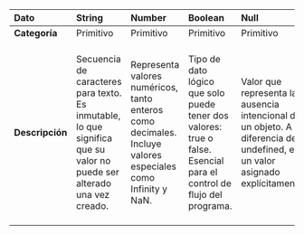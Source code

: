 | Dato | String | Number | Boolean | Null | Undefined | Symbol | BigInt | Object |
| :--- | :--- | :--- | :--- | :--- | :--- | :--- | :--- | :--- |
| **Categoría** | Primitivo | Primitivo | Primitivo | Primitivo | Primitivo | Primitivo | Primitivo | Objeto |
| **Descripción** | Secuencia de caracteres para texto. Es inmutable, lo que significa que su valor no puede ser alterado una vez creado. | Representa valores numéricos, tanto enteros como decimales. Incluye valores especiales como Infinity y NaN. | Tipo de dato lógico que solo puede tener dos valores: true o false. Esencial para el control de flujo del programa. | Valor que representa la ausencia intencional de un objeto. A diferencia de undefined, es un valor asignado explícitamente. | Indica que una variable ha sido declarada pero aún no se le ha asignado un valor. Es el valor por defecto de las variables no inicializadas. | Un valor único e inmutable, a menudo usado como clave de propiedad en objetos para evitar colisiones de nombres. | Para números enteros de precisión arbitraria, que superan el límite seguro del tipo Number. Se identifica con una n al final. | Colección de pares clave-valor (propiedades). Es mutable y se usa para agrupar datos y crear estructuras complejas. |